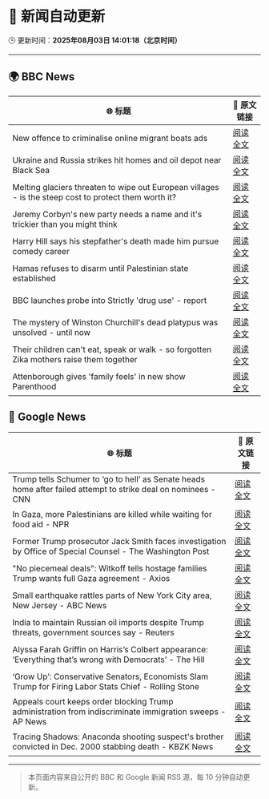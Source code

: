 # 🧠 新闻自动更新

🕒 更新时间：**2025年08月03日 14:01:18（北京时间）**

---

## 🌍 BBC News

| 🌐 标题 | 🔗 原文链接 |
|--------|-------------|
| New offence to criminalise online migrant boats ads | [阅读全文](https://www.bbc.com/news/articles/cgm2y24xjgko?at_medium=RSS&at_campaign=rss) |
| Ukraine and Russia strikes hit homes and oil depot near Black Sea | [阅读全文](https://www.bbc.com/news/articles/ckglyv396ppo?at_medium=RSS&at_campaign=rss) |
| Melting glaciers threaten to wipe out European villages - is the steep cost to protect them worth it? | [阅读全文](https://www.bbc.com/news/articles/cj4w9ggzxv4o?at_medium=RSS&at_campaign=rss) |
| Jeremy Corbyn's new party needs a name and it's trickier than you might think | [阅读全文](https://www.bbc.com/news/articles/c3wnqj2pwvdo?at_medium=RSS&at_campaign=rss) |
| Harry Hill says his stepfather's death made him pursue comedy career | [阅读全文](https://www.bbc.com/news/articles/c70x8gx5n9wo?at_medium=RSS&at_campaign=rss) |
| Hamas refuses to disarm until Palestinian state established | [阅读全文](https://www.bbc.com/news/articles/ce35nx49reko?at_medium=RSS&at_campaign=rss) |
| BBC launches probe into Strictly 'drug use' - report | [阅读全文](https://www.bbc.com/news/articles/c4ge98v7j80o?at_medium=RSS&at_campaign=rss) |
| The mystery of Winston Churchill's dead platypus was unsolved - until now | [阅读全文](https://www.bbc.com/news/articles/cglzl1ez283o?at_medium=RSS&at_campaign=rss) |
| Their children can't eat, speak or walk - so forgotten Zika mothers raise them together | [阅读全文](https://www.bbc.com/news/articles/c39d0zj0110o?at_medium=RSS&at_campaign=rss) |
| Attenborough gives 'family feels' in new show Parenthood | [阅读全文](https://www.bbc.com/news/articles/ce3j1gx5qydo?at_medium=RSS&at_campaign=rss) |

## 📰 Google News

| 🌐 标题 | 🔗 原文链接 |
|--------|-------------|
| Trump tells Schumer to ‘go to hell’ as Senate heads home after failed attempt to strike deal on nominees - CNN | [阅读全文](https://news.google.com/rss/articles/CBMieEFVX3lxTE5rNVVncWIwUHNqZjYyUENyUWQ3UV83NG1TX3hZNXE5RllOa2paUUNHYWZXNGxWemlUb3FNSlRQRG41bFdwNWltQV96aVMtT2hDNWM3Q3V1WDZpZElodG5GSHVnNDZTTnFkd0pFWjhFTjJKMVQwY3MwVtIBfkFVX3lxTFBCZklaRnF3bGMydTlyS1V0MHZFTGRCVEZYd3Qza2I4UVFYejdjbjhJM096enNIY1VkQWhBT3BFaG05bE54anJKMFd6Z2dVZzdpdW45YmhEbkFacVctZHBWLThKZ0NRbWdFNThwQ0FtTXpIT0duVUJkMlExWklwZw?oc=5) |
| In Gaza, more Palestinians are killed while waiting for food aid - NPR | [阅读全文](https://news.google.com/rss/articles/CBMihAFBVV95cUxQUktWQ0V5cDRySHM1dGJWTUdrYjhub216WGV2SGJyZEg1WjQtZTJ4OF9VZEpKTW1ycnRrQkxHZ291SGdBMGp1ZVFXVVJKcWNfZUc2U2pqLV9QcGFuNDZjT1lBeWxfVFZkUVBtOTNQOTIycW84TEtsOWtZQm9tM05jTkozaTM?oc=5) |
| Former Trump prosecutor Jack Smith faces investigation by Office of Special Counsel - The Washington Post | [阅读全文](https://news.google.com/rss/articles/CBMirgFBVV95cUxQSnZxcmExM1NzT2s5akEwZHhzMFlnTkIyajB0UXdNVEpqT0k3Y3RtbERuRzI1VmdjRjhhdFN6aG9nYlVFcmZpcUtkYUpza2hjMkNRZUtKbnBXbjJRRTNqb0twMGszcFVieFRUNldWSTJuMS16LXp0VW4tQWlUc1dBOTVBanRmUG9IOHJMWURqZW9wSXZab0dmTWVPbldZemYxZHhvMVBPQWlUNWZFQWc?oc=5) |
| "No piecemeal deals": Witkoff tells hostage families Trump wants full Gaza agreement - Axios | [阅读全文](https://news.google.com/rss/articles/CBMigwFBVV95cUxPQzkydk9sWlhzVHQ1WmNScmJIZUZLaDhTdVFNWHFvTHRvVUNfSndHbW9WVmF0Y2I4THRZZXR1bHFPb3RGUlJrTHNmRTdsa1lmSXZ6d0xqWVRzSkd0ZVphUHN3dGNnRlUwbXhhdE81eEx4dUpldkVZaktCaVB5aFc3NEVNNA?oc=5) |
| Small earthquake rattles parts of New York City area, New Jersey - ABC News | [阅读全文](https://news.google.com/rss/articles/CBMimgFBVV95cUxNTUxveklYeWtwUUp3VmRUNkF6anVlbTNvcDRVSUx2d0N2WGZmcnRMdEZOdGJmLUFkQ1VNaE10bVNOVmdxOFotbnp2Q3lxbnFvTF9MaVBZV2l3UE92dUYyNjYwOTFvQkFjTk45N3pWX3k3bkU5SGJ6T1dlVFVPTGx1anhsN29fRFZXd0ZaUHBXYkdtY0dFTlNiNUpB0gGfAUFVX3lxTE85X0N3QWo2UjQ4ZWFLTEhseExwTTFpTHd6VVprZVFmNS1WSjFweWozYUlSZ0ZjeU5HYlVHV2tmYnZ3bXgxRjNITGlYYmpPdmtOYXRsQUkzd2E4RHoyaV9jMFU0NkN5U0VwYVVLX1ZUc1dMSkdxRWY5S294UFl4OHJEdlgtU05VbVRUbXJIeEZMTTdybGtKdF9BZE45bm5KMA?oc=5) |
| India to maintain Russian oil imports despite Trump threats, government sources say - Reuters | [阅读全文](https://news.google.com/rss/articles/CBMiywFBVV95cUxOM2k5UXBwaXFqS1FrWXNsblV0T0lDSGxZeUNacXJLakVhWDI0bGdlbGlJcHVuS1ZBQnNyS185MVRtRXQ0UUtEM3o4S3JRV1dWYXEtYlA1eDh4dmtoaXFTVUpFSjFWdkNsX1J6NlZXTkU3bTFKbUFPYnlyQ0xsUFMtWE1oVDNabHRoQkdLcGxXdlVoVXR3aVRPSFJ6aDNyMllFdXdVakVqbVVPSGpzbVVvQTNJWTlkdlZOUmVkbVQ2RWEzbmN4MDdiR1pHOA?oc=5) |
| Alyssa Farah Griffin on Harris’s Colbert appearance: ‘Everything that’s wrong with Democrats’ - The Hill | [阅读全文](https://news.google.com/rss/articles/CBMingFBVV95cUxPdnRMc1VyWmI0TE55ek9xX21Uc29nQXlqa2EwS25XVlZIS0Z3TnpQa0ZSNWpJVmtqRkprNVBKWkJHYWxUMmtTYmpxd1VhOG1CWGpfTDZfX01veEpyUTJRSFNMcFVIQXEweW1jdG16RUpDNlU1UmNPei1LcC1hTmg3SEFhX0p5ZFRGTmhNbEIzU1RnRnVwLUZ6eWVnXzlPUdIBowFBVV95cUxQV3FFMlRSYXh3cVVYNHF0YzI3MEprSy1xeC16NDBvTFhPaXJxZnVOTGM2RWhqdkRNWDh1VjJJOXh4Q1B1YXpMWEFFN0RFZzF0OFFTNHBaQlhlYThGcDZrdWpIWVduSFFfaENFUnNQRUQxOUJ1UUZLOGNzWXNWRmg4VnU5TWxvanFLZUNzRTBaX1pTZWZCRTRtejNlbWFidktpSE5B?oc=5) |
| ‘Grow Up’: Conservative Senators, Economists Slam Trump for Firing Labor Stats Chief - Rolling Stone | [阅读全文](https://news.google.com/rss/articles/CBMiugFBVV95cUxPVktPTm9UeU9VSXZjdWVYYWluQmNQeG1tbXpEN19ibzhMMWVob3h2dnlUU3RhaHNMOTA4SWdJSUwxYlBtZFRtM0ZNaDRublUyTjZyZXBjNHNFTDY3b0lOTF81T3hhUnpYOTE5SDRpSlFEYmtWeGVyYm1DNXdCbks1SDVzLXdVUnl6Y2pWcy1oY0xmWEtkRXVETjRhRklJVkxiOXVOdzItTnlKV1FVWFpvamctNEhkd1poUVE?oc=5) |
| Appeals court keeps order blocking Trump administration from indiscriminate immigration sweeps - AP News | [阅读全文](https://news.google.com/rss/articles/CBMirAFBVV95cUxQTnExdnVqN1FMRzhxeGRaaTN4Q04tLXhrQmc4Y2dFRmxtRmx4bjRxYnprOWdWSjloakI1MUc2UWUzeWQzWXlwRWQwRElQUnFkcndTOC03VW5Id2dDcEpGNGJXX1RFb3dKWEViem1hMWlVODJZQWRBaHMyZ09jQzB0OE9GRURORXBDQWthYlpQTE9JQjYtdnNXWFhFNE9oQmVHdk16b0dhd0IzU0lo?oc=5) |
| Tracing Shadows: Anaconda shooting suspect's brother convicted in Dec. 2000 stabbing death - KBZK News | [阅读全文](https://news.google.com/rss/articles/CBMixAFBVV95cUxQb0xkblpodUU2ZnVEaVN6ZkR0blk4S2hSeGRBWF95Q2E5SmVNTTRLYVdUbWo4S3g2WlA0VnhBQ1lRVEZkekJiVlhwWkZkNnFjdTN4aTJ2VkxLajZxUURiQmctWnJuUTZRUGFRY180WUt2NldUS2UyVjFnLUpzM3ZOd3ExZmRCV2FFVzJoX01VY041Q1JEMjZLYVBleF9Wa1hxUUZrSHo5UVZvY0xFck9jUWd4ZmdKZVFlSTJRZ01CYjRLMmNO?oc=5) |

---
> 本页面内容来自公开的 BBC 和 Google 新闻 RSS 源，每 10 分钟自动更新。